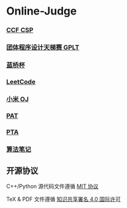 # Online-Judge

### [CCF CSP](CCF/)

### [团体程序设计天梯赛 GPLT](GPLT/)

<!-- ### [杭电 OJ](HDU/) -->

### [蓝桥杯](LanQiao/)

### [LeetCode](LeetCode/)

### [小米 OJ](MIOJ/)

### [PAT](PAT/)

### [PTA](PTA/)

### [算法笔记](Template/template.pdf)

## 开源协议

C++/Python 源代码文件遵循 [MIT 协议](LICENSE)

TeX & PDF 文件遵循 [知识共享署名 4.0 国际许可](https://creativecommons.org/licenses/by/4.0/)